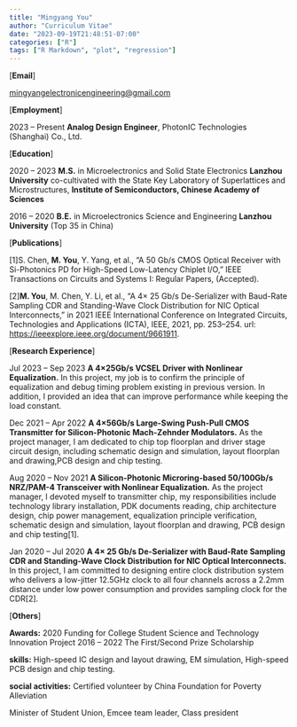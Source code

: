 ```yaml
---
title: "Mingyang You"
author: "Curriculum Vitae"
date: "2023-09-19T21:48:51-07:00"
categories: ["R"]
tags: ["R Markdown", "plot", "regression"]
---
```



[**Email**] 

mingyangelectronicengineering@gmail.com

[**Employment**]

2023 – Present **Analog Design Engineer**, PhotonIC Technologies (Shanghai) Co., Ltd.

[**Education**]

2020 – 2023 **M.S.** in Microelectronics and Solid State Electronics
**Lanzhou University** co-cultivated with the State Key Laboratory of Superlattices and Microstructures, **Institute of Semiconductors, Chinese Academy of Sciences**

2016 – 2020 **B.E.** in Microelectronics Science and Engineering
**Lanzhou University** (Top 35 in China)

[**Publications**]

[1]S. Chen, **M. You**, Y. Yang, et al., “A 50 Gb/s CMOS Optical Receiver with Si-Photonics PD for High-Speed Low-Latency Chiplet I/O,” IEEE Transactions on Circuits and Systems I: Regular Papers, (Accepted).

[2]**M. You**, M. Chen, Y. Li, et al., “A 4× 25 Gb/s De-Serializer with Baud-Rate Sampling CDR and Standing-Wave Clock
Distribution for NIC Optical Interconnects,” in 2021 IEEE International Conference on Integrated Circuits, Technologies
and Applications (ICTA), IEEE, 2021, pp. 253–254. url: https://ieeexplore.ieee.org/document/9661911.

[**Research Experience**]

Jul 2023 – Sep 2023 **A 4×25Gb/s VCSEL Driver with Nonlinear Equalization.** In this project, my job is to confirm the principle of equalization and debug timing problem existing in previous version. In addition, I provided an idea that can improve performance while keeping the load constant.

Dec 2021 – Apr 2022 **A 4×56Gb/s Large-Swing Push-Pull CMOS Transmitter for Silicon-Photonic Mach-Zehnder Modulators.** As the project manager, I am dedicated to chip top floorplan and driver stage circuit design, including schematic design and simulation, layout floorplan and drawing,PCB design and chip testing.

Aug 2020 – Nov 2021 **A Silicon-Photonic Microring-based 50/100Gb/s NRZ/PAM-4 Transceiver with Nonlinear Equalization.** As the project manager, I devoted myself to transmitter chip, my responsibilities include technology library installation, PDK documents reading, chip architecture design, chip power management, equalization principle verification, schematic design and simulation, layout floorplan and drawing, PCB design and chip testing[1].

Jan 2020 – Jul 2020 **A 4× 25 Gb/s De-Serializer with Baud-Rate Sampling CDR and Standing-Wave Clock Distribution for NIC Optical Interconnects.** In this project, I am committed to designing entire clock distribution system who delivers a low-jitter 12.5GHz clock to all four channels across a 2.2mm distance under low power consumption and provides sampling clock for the CDR[2].

[**Others**]

**Awards:** 2020 Funding for College Student Science and Technology Innovation Project 
2016 – 2022 The First/Second Prize Scholarship

**skills:** High-speed IC design and layout drawing, EM simulation, High-speed PCB design and chip testing.

**social activities:** Certified volunteer by China Foundation for Poverty Alleviation

Minister of Student Union, Emcee team leader, Class president